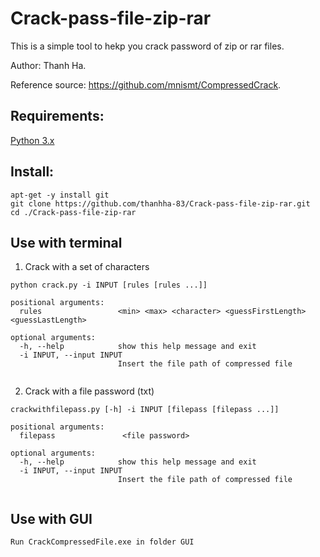 # Crack-pass-file-zip-rar
This is a simple tool to hekp you crack password of zip or rar files.

Author: Thanh Ha.

Reference source: https://github.com/mnismt/CompressedCrack.

## Requirements:
[Python 3.x](https://www.python.org/downloads/)

## Install:

```
apt-get -y install git
git clone https://github.com/thanhha-83/Crack-pass-file-zip-rar.git
cd ./Crack-pass-file-zip-rar
```

## Use with terminal
1. Crack with a set of characters
```
python crack.py -i INPUT [rules [rules ...]]

positional arguments:
  rules                 <min> <max> <character> <guessFirstLength> <guessLastLength>

optional arguments:
  -h, --help            show this help message and exit
  -i INPUT, --input INPUT
                        Insert the file path of compressed file
                        
```  
2. Crack with a file password (txt)
```
crackwithfilepass.py [-h] -i INPUT [filepass [filepass ...]]

positional arguments:
  filepass               <file password>

optional arguments:
  -h, --help            show this help message and exit
  -i INPUT, --input INPUT
                        Insert the file path of compressed file
                        
```  
## Use with GUI
```
Run CrackCompressedFile.exe in folder GUI
```
